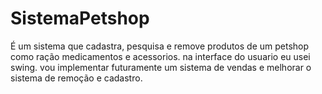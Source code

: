 # SistemaPetshop
É um sistema que cadastra, pesquisa e remove produtos de um petshop como ração medicamentos e acessorios.
na interface do usuario eu usei swing.
vou implementar futuramente um sistema de vendas e melhorar o sistema de remoção e cadastro.
